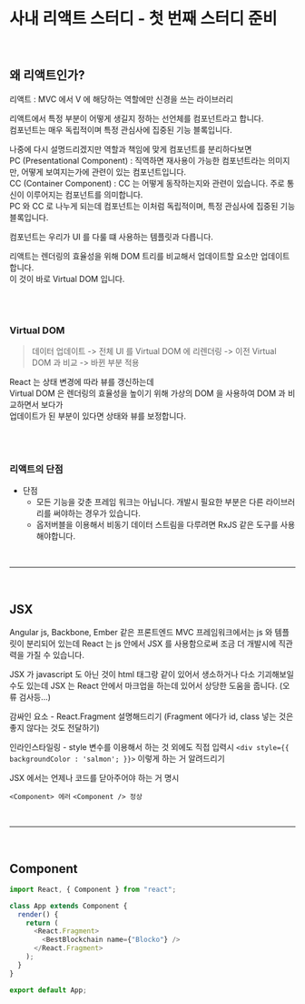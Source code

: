 # 사내 리액트 스터디 - 첫 번째 스터디 준비

<br>

## 왜 리액트인가?

리액트 : MVC 에서 V 에 해당하는 역할에만 신경을 쓰는 라이브러리<br>

리액트에서 특정 부분이 어떻게 생길지 정하는 선언체를 컴포넌트라고 합니다.<br>
컴포넌트는 매우 독립적이며 특정 관심사에 집중된 기능 블록입니다.<br>

나중에 다시 설명드리겠지만 역할과 책임에 맞게 컴포넌트를 분리하다보면<br>
PC (Presentational Component) : 직역하면 재사용이 가능한 컴포넌트라는 의미지만, 어떻게 보여지는가에 관련이 있는 컴포넌트입니다.<br>
CC (Container Component) : CC 는 어떻게 동작하는지와 관련이 있습니다. 주로 통신이 이루어지는 컴포넌트를 의미합니다.<br>
PC 와 CC 로 나누게 되는데 컴포넌트는 이처럼 독립적이며, 특정 관심사에 집중된 기능 블록입니다.<br>

컴포넌트는 우리가 UI 를 다룰 떄 사용하는 템플릿과 다릅니다.<br>

리액트는 렌더링의 효율성을 위해 DOM 트리를 비교해서 업데이트할 요소만 업데이트합니다.<br>
이 것이 바로 Virtual DOM 입니다.<br>

<br>
<br>

### Virtual DOM

> 데이터 업데이트 -> 전체 UI 를 Virtual DOM 에 리렌더링 -> 이전 Virtual DOM 과 비교 -> 바뀐 부분 적용

React 는 상태 변경에 따라 뷰를 갱신하는데<br>
Virtual DOM 은 렌더링의 효율성을 높이기 위해 가상의 DOM 을 사용하여 DOM 과 비교하면서 보다가<br>
업데이트가 된 부분이 있다면 상태와 뷰를 보정합니다.<br>

<br>
<br>

### 리액트의 단점

- 단점
  - 모든 기능을 갖춘 프레임 워크는 아닙니다. 개발시 필요한 부분은 다른 라이브러리를 써야하는 경우가 있습니다.
  - 옵저버블을 이용해서 비동기 데이터 스트림을 다루려면 RxJS 같은 도구를 사용해야합니다.

<br>

---

<br>

## JSX

Angular js, Backbone, Ember 같은 프론트엔드 MVC 프레임워크에서는 js 와 템플릿이 분리되어 있는데
React 는 js 안에서 JSX 를 사용함으로써 조금 더 개발시에 직관력을 가질 수 있습니다.

JSX 가 javascript 도 아닌 것이 html 태그랑 같이 있어서 생소하거나
다소 기괴해보일수도 있는데 JSX 는 React 안에서 마크업을 하는데 있어서
상당한 도움을 줍니다. (오류 검사등...)

감싸인 요소 - React.Fragment 설명해드리기 (Fragment 에다가 id, class 넣는 것은 좋지 않다는 것도 전달하기)

인라인스타일링 - style 변수를 이용해서 하는 것 외에도 직접 입력시
`<div style={{ backgroundColor : 'salmon'; }}>` 이렇게 하는 거 알려드리기

JSX 에서는 언제나 코드를 닫아주어야 하는 거 명시

`<Component> 에러` `<Component /> 정상`

<br>

---

<br>

## Component

```js
import React, { Component } from "react";

class App extends Component {
  render() {
    return (
      <React.Fragment>
        <BestBlockchain name={"Blocko"} />
      </React.Fragment>
    );
  }
}

export default App;
```
